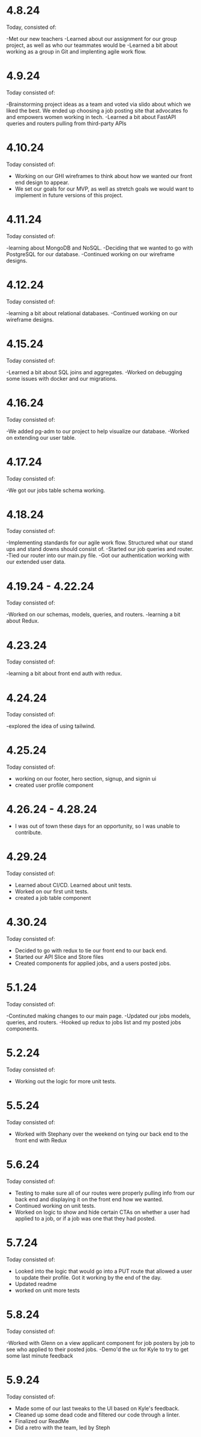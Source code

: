 # 4.8.24

Today, consisted of:

-Met our new teachers
-Learned about our assignment for our group project, as well as who our teammates would be
-Learned a bit about working as a group in Git and implenting agile work flow.

# 4.9.24

Today consisted of:

-Brainstorming project ideas as a team and voted via slido about which we liked the best.  We ended up choosing a job posting site that advocates fo and empowers women working in tech.
-Learned a bit about FastAPI queries and routers pulling from third-party APIs


# 4.10.24

Today consisted of:

- Working on our GHI wireframes to think about how we wanted our front end design to appear.
- We set our goals for our MVP, as well as stretch goals we would want to implement in future versions of this project.


# 4.11.24

Today consisted of:

-learning about MongoDB and NoSQL.
-Deciding that we wanted to go with PostgreSQL for our database.
-Continued working on our wireframe designs.

# 4.12.24

Today consisted of:

-learning a bit about relational databases.
-Continued working on our wireframe designs.

# 4.15.24

Today consisted of:

-Learned a bit about SQL joins and aggregates.
-Worked on debugging some issues with docker and our migrations.


# 4.16.24

Today consisted of:

-We added pg-adm to our project to help visualize our database.
-Worked on extending our user table.

# 4.17.24

Today consisted of:

-We got our jobs table schema working.

# 4.18.24

Today consisted of:

-Implementing standards for our agile work flow.  Structured what our stand ups and stand downs should consist of.
-Started our job queries and router.
-Tied our router into our main.py file.
-Got our authentication working with our extended user data.

# 4.19.24 - 4.22.24

Today consisted of:

-Worked on our schemas, models, queries, and routers.
-learning a bit about Redux.

# 4.23.24

Today consisted of:

-learning a bit about front end auth with redux.

# 4.24.24

Today consisted of:

-explored the idea of using tailwind.

# 4.25.24

Today consisted of:

- working on our footer, hero section, signup, and signin ui
- created user profile component

# 4.26.24 - 4.28.24

- I was out of town these days for an opportunity, so I was unable to contribute.

# 4.29.24

Today consisted of:

- Learned about CI/CD.  Learned about unit tests.
- Worked on our first unit tests.
- created a job table component

# 4.30.24

Today consisted of:

- Decided to go with redux to tie our front end to our back end.
- Started our API Slice and Store files
- Created components for applied jobs, and a users posted jobs.

# 5.1.24

Today consisted of:

-Continuted making changes to our main page.
-Updated our jobs models, queries, and routers.
-Hooked up redux to jobs list and my posted jobs components.

# 5.2.24

Today consisted of:

- Working out the logic for more unit tests.

# 5.5.24

Today consisted of:

- Worked with Stephany over the weekend on tying our back end to the front end with Redux

# 5.6.24

Today consisted of:

- Testing to make sure all of our routes were properly pulling info from our back end and displaying it on the front end how we wanted.
- Continued working on unit tests.
- Worked on logic to show and hide certain CTAs on whether a user had applied to a job, or if a job was one that they had posted.

# 5.7.24

Today consisted of:

- Looked into the logic that would go into a PUT route that allowed a user to update their profile.  Got it working by the end of the day.
- Updated readme
- worked on unit more tests

# 5.8.24

Today consisted of:

-Worked with Glenn on a view applicant component for job posters by job to see who applied to their posted jobs.
-Demo'd the ux for Kyle to try to get some last minute feedback

# 5.9.24

Today consisted of:

- Made some of our last tweaks to the UI based on Kyle's feedback.
- Cleaned up some dead code and filtered our code through a linter.
- Finalized our ReadMe
- Did a retro with the team, led by Steph

